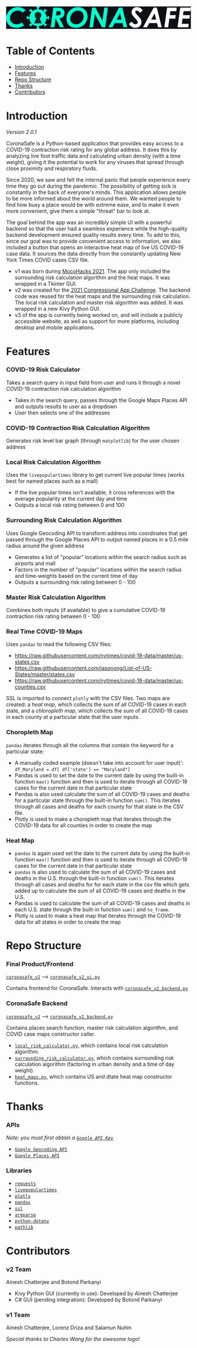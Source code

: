 ![logo](coronasafe_v2/coronasafe_full_logo_black_background.png)

# Table of Contents

* [Introduction](#introduction)
* [Features](#features)
* [Repo Structure](#repo-structure)
* [Thanks](#thanks)
* [Contributors](#contributors)

# Introduction

*Version 2.0.1*

CoronaSafe is a Python-based application that provides easy access to a COVID-19 contraction risk rating for any global address. It does this by analyzing live foot traffic data and calculating urban density (with a time weight), giving it the potential to work for any viruses that spread through close proximity and respiratory fluids.

Since 2020, we saw and felt the internal panic that people experience every time they go out during the pandemic. The possibility of getting sick is constantly in the back of everyone's minds. This application allows people to be more informed about the world around them. We wanted people to find how busy a place would be with extreme ease, and to make it even more convenient, give them a simple "threat" bar to look at.

The goal behind the app was an incredibly simple UI with a powerful backend so that the user had a seamless experience while the high-quality backend development ensured quality results every time. To add to this, since our goal was to provide convenient access to information, we also included a button that opens an interactive heat map of live US COVID-19 case data. It sources the data directly from the constantly updating New York Times COVID cases CSV file.

* v1 was born during [MocoHacks 2021](https://mocohacks.org/). The app only included the surrounding risk calculation algorithm and the heat maps. It was wrapped in a Tkinter GUI.
* v2 was created for the [2021 Congressional App Challenge](https://www.congressionalappchallenge.us/). The backend code was reused for the heat maps and the surrounding risk calculation. The local risk calculation and master risk algorithm was added. It was wrapped in a new Kivy Python GUI.
* v3 of the app is currently being worked on, and will include a publicly accessible website, as well as support for more platforms, including desktop and mobile applications.

# Features

### COVID-19 Risk Calculator

Takes a search query in input field from user and runs it through a novel COVID-19 contraction risk calculation algorithm

* Takes in the search query, passes through the Google Maps Places API and outputs results to user as a dropdown
* User then selects one of the addresses

### COVID-19 Contraction Risk Calculation Algorithm

Generates risk level bar graph (through `matplotlib`) for the user chosen address

### Local Risk Calculation Algorithm

Uses the `livepopulartimes` library to get current live popular times (works best for named places such as a mall)

* If the live popular times isn't available, it cross references with the average popularity at the current day and time
* Outputs a local risk rating between 0 and 100

### Surrounding Risk Calculation Algorithm

Uses Google Geocoding API to transform address into coordinates that get passed through the Google Places API to output named places in a 0.5 mile radius around the given address
                
* Generates a list of "popular" locations within the search radius such as airports and mall
* Factors in the number of "popular" locations within the search radius and time-weights based on the current time of day
* Outputs a surrounding risk rating between 0 - 100

### Master Risk Calculation Algorithm

Combines both inputs (if available) to give a cumulative COVID-19 contraction risk rating between 0 - 100
        
### Real Time COVID-19 Maps

Uses `pandas` to read the following CSV files:
* https://raw.githubusercontent.com/nytimes/covid-19-data/master/us-states.csv
* https://raw.githubusercontent.com/jasonong/List-of-US-States/master/states.csv
* https://raw.githubusercontent.com/nytimes/covid-19-data/master/us-counties.csv

SSL is imported to connect `plotly` with the CSV files. Two maps are created: a *heat map*, which collects the sum of all COVID-19 cases in each state, and a *chloropleth map*, which collects the sum of all COVID-19 cases in each county at a particular state that the user inputs.
      
### Choropleth Map

`pandas` iterates through all the columns that contain the keyword for a particular state:

* A manually coded example (doesn't take into account for user input)': ``df_Maryland = df[ df['state'] == "Maryland"]``
* Pandas is used to set the date to the current date by using the built-in  function `max()` function and then is used to iterate through all COVID-19 cases for the current date in that particular state
* Pandas is also used calculate the sum of all COVID-19 cases and deaths for a particular state through the built-in function `sum()`. This iterates through all cases and deaths for each county for that state in the CSV file.
* Plotly is used to make a choropleth map that iterates through the COVID-19 data for all counties in order to create the map
        
### Heat Map

* `pandas` is again used set the date to the current date by using the built-in function `max()` function and then is used to iterate through all COVID-19 cases for the current date in that particular state
* `pandas` is also used to calculate the sum of all COVID-19 cases and deaths in the U.S. through the built-in function `sum()`. This iterates through all cases and deaths for for each state in the csv file which gets added up to calculate the sum of all COVID-19 cases and deaths in the U.S.
* Pandas is used to calculate the sum of all COVID-19 cases and deaths in each U.S. state through the built-in function `sum()` and `to_frame`.
* Plotly is used to make a heat map that iterates through the COVID-19 data for all states in order to create the map

# Repo Structure

### Final Product/Frontend
[`coronasafe_v2`](coronasafe_v2) ⟶ [`coronasafe_v2_ui.py`](coronasafe_v2/coronasafe_v2_ui.py)

Contains frontend for CoronaSafe. Interacts with [`coronasafe_v2_backend.py`](coronasafe_v2/coronasafe_v2_backend.py)

### CoronaSafe Backend
[`coronasafe_v2`](coronasafe_v2) ⟶ [`coronasafe_v2_backend.py`](coronasafe_v2/coronasafe_v2_backend.py)

Contains places search function, master risk calculation algorithm, and COVID case maps constructor caller.

* [`local_risk_calculator.py`](coronasafe_v2/local_risk_calculator.py), which contains local risk calculation algorithm.
* [`surrounding_risk_calculator.py`](coronasafe_v2/surrounding_risk_calculator.py), which contains surrounding risk calculation algorithm (factoring in urban density and a time of day weight).
* [`heat_maps.py`](coronasafe_v2/heat_maps.py), which contains US and dtate heat map constructor functions.

# Thanks

### APIs
*Note: you must first obtain a [`Google API Key`](https://developers.google.com/maps/documentation/javascript/get-api-key)*

* [`Google Geocoding API`](https://developers.google.com/maps/documentation/geocoding/overview)
* [`Google Places API`](https://developers.google.com/maps/documentation/places/web-service/overview)

### Libraries
* [`requests`](https://pypi.org/project/requests/)
* [`livepopulartimes`](https://github.com/GrocerCheck/LivePopularTimes)
* [`plotly`](https://plotly.com/python/getting-started/)
* [`pandas`](https://pandas.pydata.org/docs/getting_started/install.html)
* [`ssl`](https://pypi.org/project/ssl/)
* [`argparse`](https://pypi.org/project/argparse/)
* [`python-dotenv`](https://pypi.org/project/python-dotenv/)
* [`pathlib`](https://pypi.org/project/pathlib/)

# Contributors

### v2 Team

Ainesh Chatterjee and Botond Parkanyi

* Kivy Python GUI (currently in use): Developed by Ainesh Chatterjee
* C# GUI (pending integration): Developed by Botond Parkanyi

### v1 Team

Ainesh Chatterjee, Lorenz Driza and Salamun Nuhin

*Special thanks to Charles Wang for the awesome logo!*